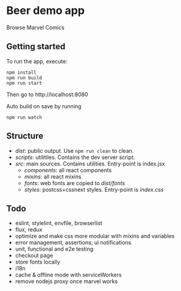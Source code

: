 # Beer demo app

Browse Marvel Comics

## Getting started

To run the app, execute:
```
npm install
npm run build
npm run start
```

Then go to http://localhost:8080

Auto build on save by running
```
npm run watch
```

## Structure

- *dist*: public output. Use `npm run clean` to clean.
- *scripts*: utilitiles. Contains the dev server script.
- *src*: main sources. Contains utilities. Entry-point is index.jsx
	- *components*: all react components
	- *mixins*: all react mixins
	- *fonts*: web fonts are copied to *dist/fonts*
	- *styles*: postcss+cssnext styles. Entry-point is *index.css*

## Todo

- eslint, stylelint, envfile, browserlist
- flux, redux
- optimize and make css more modular with mixins and variables
- error management, assertions, ui notifications
- unit, functional and e2e testing
- checkout page
- store fonts locally
- i18n
- cache & offline mode with serviceWorkers
- remove nodejs proxy once marvel works
